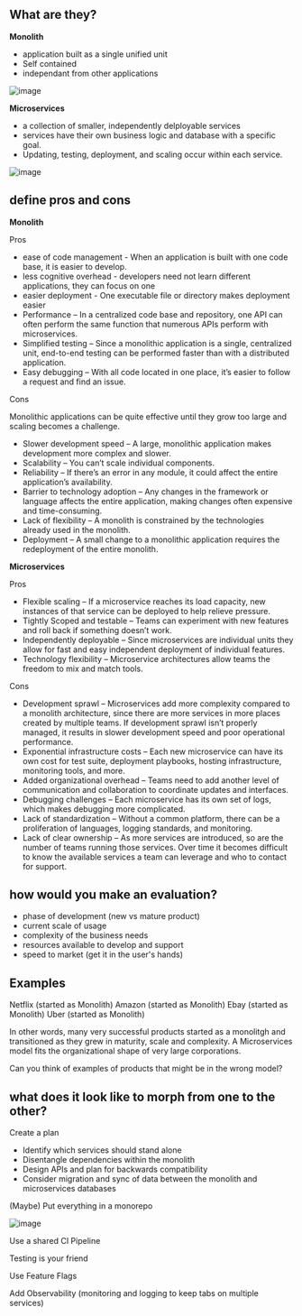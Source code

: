 <h2>What are they?</h2>

**Monolith**

* application built as a single unified unit
* Self contained
* independant from other applications

![image](https://user-images.githubusercontent.com/20523663/192886732-0db9a01f-4ce5-400d-a3b2-c6370e12c1f7.png)

**Microservices**
* a collection of smaller, independently delployable services
* services have their own business logic and database with a specific goal. 
* Updating, testing, deployment, and scaling occur within each service.

![image](https://user-images.githubusercontent.com/20523663/192887168-41006eca-562c-44a3-ac1d-7461265ad4dd.png)


<h2>define pros and cons</h2>

**Monolith**

Pros

* ease of code management -  When an application is built with one code base, it is easier to develop.
* less cognitive overhead - developers need not learn different applications, they can focus on one
* easier deployment - One executable file or directory makes deployment easier
* Performance – In a centralized code base and repository, one API can often perform the same function that numerous APIs perform with microservices.
* Simplified testing – Since a monolithic application is a single, centralized unit, end-to-end testing can be performed faster than with a distributed application. 
* Easy debugging – With all code located in one place, it’s easier to follow a request and find an issue.

Cons

Monolithic applications can be quite effective until they grow too large and scaling becomes a challenge. 
* Slower development speed – A large, monolithic application makes development more complex and slower.
* Scalability – You can’t scale individual components.
* Reliability – If there’s an error in any module, it could affect the entire application’s availability.
* Barrier to technology adoption – Any changes in the framework or language affects the entire application, making changes often expensive and time-consuming.
* Lack of flexibility – A monolith is constrained by the technologies already used in the monolith.
* Deployment – A small change to a monolithic application requires the redeployment of the entire monolith.

**Microservices**

Pros

* Flexible scaling – If a microservice reaches its load capacity, new instances of that service can be deployed to help relieve pressure.
* Tightly Scoped and testable – Teams can experiment with new features and roll back if something doesn’t work. 
* Independently deployable – Since microservices are individual units they allow for fast and easy independent deployment of individual features. 
* Technology flexibility – Microservice architectures allow teams the freedom to mix and match tools. 

Cons

* Development sprawl – Microservices add more complexity compared to a monolith architecture, since there are more services in more places created by multiple teams. If development sprawl isn’t properly managed, it results in slower development speed and poor operational performance. 
* Exponential infrastructure costs – Each new microservice can have its own cost for test suite, deployment playbooks, hosting infrastructure, monitoring tools, and more.
* Added organizational overhead – Teams need to add another level of communication and collaboration to coordinate updates and interfaces. 
* Debugging challenges – Each microservice has its own set of logs, which makes debugging more complicated.  
* Lack of standardization – Without a common platform, there can be a proliferation of languages, logging standards, and monitoring. 
* Lack of clear ownership – As more services are introduced, so are the number of teams running those services. Over time it becomes difficult to know the available services a team can leverage and who to contact for support.



<h2>how would you make an evaluation?</h2>

* phase of development (new vs mature product)
* current scale of usage
* complexity of the business needs
* resources available to develop and support
* speed to market (get it in the user's hands)

<h2>Examples</h2>

Netflix (started as Monolith)
Amazon (started as Monolith)
Ebay (started as Monolith)
Uber (started as Monolith)

In other words, many very successful products started as a monolitgh and transitioned as they grew in maturity, scale and complexity. A Microservices model fits the organizational shape of very large corporations. 
 
Can you think of examples of products that might be in the wrong model?

<h2>what does it look like to morph from one to the other?</h2>

Create a plan
* Identify which services should stand alone
* Disentangle dependencies within the monolith
* Design APIs and plan for backwards compatibility
* Consider migration and sync of data between the monolith and microservices databases

(Maybe) Put everything in a monorepo

![image](https://user-images.githubusercontent.com/20523663/193133291-7282722b-6bb5-4d41-9bd2-6b19d6dc2729.png)

Use a shared CI Pipeline

Testing is your friend

Use Feature Flags

Add Observability (monitoring and logging to keep tabs on multiple services)

